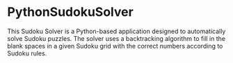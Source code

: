 # PythonSudokuSolver
This Sudoku Solver is a Python-based application designed to automatically solve Sudoku puzzles. The solver uses a backtracking algorithm to fill in the blank spaces in a given Sudoku grid with the correct numbers according to Sudoku rules. 
